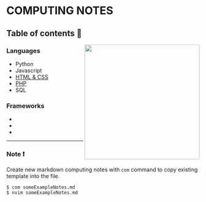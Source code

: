 # COMPUTING NOTES

## Table of contents 📑

<img src="https://planspace.org/20151206-how_to_eat_computers/img/cat_at_mini_desk.jpg" height="300" align="right">

### Languages 

* Python
* Javascript
* [HTML & CSS](bach1.htmlcss.md)
* [PHP](bach1.php.md)
* SQL

### Frameworks

*
*
*

---

### Note ❗

Create new markdown computing notes with `com` command to copy existing template into the file.

```console
$ com someExampleNotes.md
$ nvim someExampleNotes.md
```
